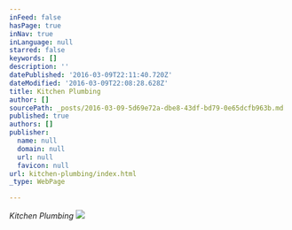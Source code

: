 ```yaml
---
inFeed: false
hasPage: true
inNav: true
inLanguage: null
starred: false
keywords: []
description: ''
datePublished: '2016-03-09T22:11:40.720Z'
dateModified: '2016-03-09T22:08:28.628Z'
title: Kitchen Plumbing
author: []
sourcePath: _posts/2016-03-09-5d69e72a-dbe8-43df-bd79-0e65dcfb963b.md
published: true
authors: []
publisher:
  name: null
  domain: null
  url: null
  favicon: null
url: kitchen-plumbing/index.html
_type: WebPage

---
```

_Kitchen Plumbing_
![](https://the-grid-user-content.s3-us-west-2.amazonaws.com/c11e0794-ed77-4d9a-b4e8-b3100cc26658.jpg)